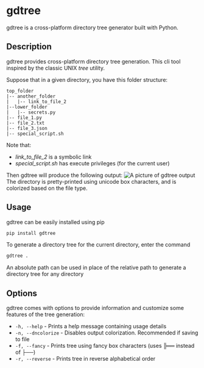 # gdtree

gdtree is a cross-platform directory tree generator built with Python.

## Description

gdtree provides cross-platform directory tree generation. This cli tool inspired by the classic UNIX _tree_ utility.

Suppose that in a given directory, you have this folder structure:

```
top_folder
|-- another_folder
|   |-- link_to_file_2
|--lower_folder
|   |-- secrets.py
|-- file_1.py
|-- file_2.txt
|-- file_3.json
|-- special_script.sh
```

Note that:

-   _link_to_file_2_ is a symbolic link
-   _special_script.sh_ has execute privileges (for the current user)

Then gdtree will produce the following output:
![A picture of gdtree output]("screenshots/linux_screenshot.png")
The directory is pretty-printed using unicode box characters, and is colorized based on the file type.

## Usage

gdtree can be easily installed using pip

```bash
pip install gdtree
```

To generate a directory tree for the current directory, enter the command

```bash
gdtree .
```

An absolute path can be used in place of the relative path to generate a directory tree for any directory

## Options

gdtree comes with options to provide information and customize some features of the tree generation:

-   `-h, --help` - Prints a help message containing usage details
-   `-n, --dncolorize` - Disables output colorization. Recommended if saving to file
-   `-f, --fancy` - Prints tree using fancy box characters (uses ╠══ instead of ├──)
-   `-r, --reverse` - Prints tree in reverse alphabetical order
